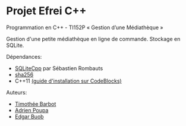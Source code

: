 # Projet Efrei C++
Programmation en C++ - TI152P « Gestion d’une Médiathèque »

Gestion d'une petite médiathèque en ligne de commande. Stockage en SQLite.

Dépendances:
* [SQLiteCpp](https://github.com/SRombauts/SQLiteCpp) par Sébastien Rombauts
* [sha256](http://www.zedwood.com/article/cpp-sha256-function)
* C++11 [(guide d'installation sur CodeBlocks)](http://stackoverflow.com/a/31171980)

Auteurs:
* [Timothée Barbot](https://github.com/btimo)
* [Adrien Poupa](https://github.com/AdrienPoupa)
* [Edgar Buob](https://github.com/EdgarBuob)
